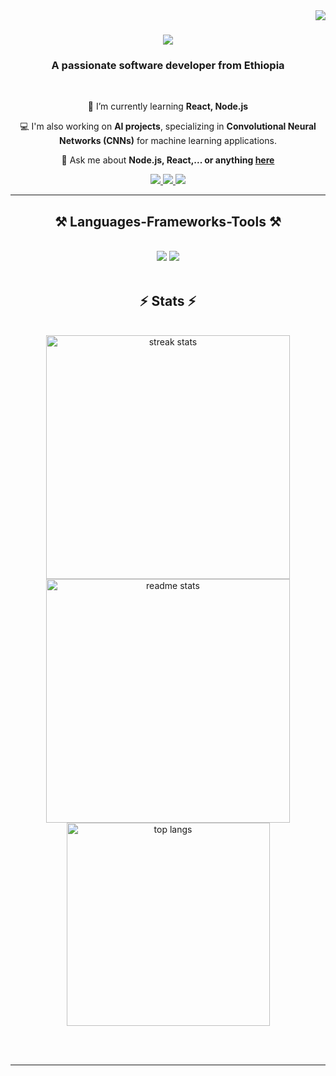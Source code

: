 <img align="right" src="https://visitor-badge.laobi.icu/badge?page_id=sabehmekonnen7.sabehmekonnen7" />

<h1 align="center">
    <img src="https://readme-typing-svg.herokuapp.com/?font=Righteous&size=35&center=true&vCenter=true&width=500&height=70&duration=4000&lines=Hi+There!+👋;+I'm+Sabeh+Mekonnen!;" />
</h1>

<h3 align="center">A passionate software developer from Ethiopia</h3>

<br/>

<div align="center">
 
 🌱 I’m currently learning **React, Node.js**
 
 💻 I'm also working on **AI projects**, specializing in **Convolutional Neural Networks (CNNs)** for machine learning applications.  
 

💬 Ask me about **Node.js, React,... or anything [here](https://github.com/sabehmekonnen7/sabehmekonnen7)**

 </div>
 
<div align="center"> 
  <a href="mailto:sabehmekonnen2@gmail.com">
    <img src="https://img.shields.io/badge/Gmail-333333?style=for-the-badge&logo=gmail&logoColor=red" />
  </a>
  <a href="https://www.linkedin.com/in/sabeh-mekonnen-b9ba592b6/" target="_blank">
    <img src="https://img.shields.io/badge/LinkedIn-0077B5?style=for-the-badge&logo=linkedin&logoColor=white" target="_blank" />
  </a>
  <a href="https://github.com/sabehmekonnen7" target="_blank">
     <img src="https://img.shields.io/badge/Portfolio-FF5722?style=for-the-badge&logo=todoist&logoColor=white" target="_blank" /> <!-- sqlite, safari, google-chrome are other good icon options -->
  </a>
</div>

 <hr/>
 
<h2 align="center">⚒️ Languages-Frameworks-Tools ⚒️</h2>
<br/>
<div align="center">
    <img src="https://skillicons.dev/icons?i=react,bootstrap,html,css,vscode,github,figma,tailwind,git" />
    <img src="https://skillicons.dev/icons?i=nodejs,python,javascript,typescript,express,c,java,mysql,flask" /><br>
</div>

<br/>
<h2 align="center">⚡ Stats ⚡</h2>
<br>
<div align="center">
  <img width="390" src="https://github-readme-streak-stats-sabehmekonnen7.vercel.app/?user=sabehmekonnen7&count_private=true&theme=react&border_radius=10" alt="streak stats"/>
  <img width="390" src="https://github-readme-stats-sabehmekonnen7.vercel.app/api?username=sabehmekonnen7&count_private=true&show_icons=true&theme=react&rank_icon=github&border_radius=10" alt="readme stats" />
  <br/>
  <img width="325" align="center" src="https://github-readme-stats-sabehmekonnen7.vercel.app/api/top-langs/?username=sabehmekonnen7&hide=HTML&langs_count=8&layout=compact&theme=react&border_radius=10&size_weight=0.5&count_weight=0.5&exclude_repo=github-readme-stats" alt="top langs" />
</div>

<br/><br/>

<hr/>

<br/>



